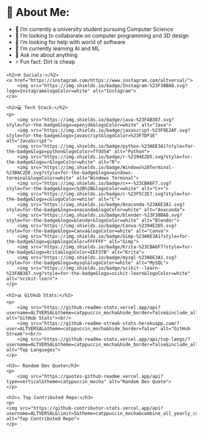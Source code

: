 <div>
<h1>💫 About Me:</h1>
    <ul>
        <li>🔭 I’m currently a university student pursuing Computer Science</li>
        <li>👯 I’m looking to collaborate on computer programming and 3D design</li>
        <li>🤝 I’m looking for help with world of software</li>
        <li>🌱 I’m currently learning AI and ML</li>
        <li>💬 Ask me about anything</li>
        <li>⚡ Fun fact: Dirt is cheap</li>
    </ul>

    <h2>🌐 Socials:</h2>
    <a href="https://instagram.com/https://www.instagram.com/altversal/">
        <img src="https://img.shields.io/badge/Instagram-%23F38BA8.svg?logo=Instagram&logoColor=white" alt="Instagram">
    </a>

    <h2>💻 Tech Stack:</h2>
    <p>
        <img src="https://img.shields.io/badge/java-%23FAB387.svg?style=for-the-badge&logo=openjdk&logoColor=white" alt="Java">
        <img src="https://img.shields.io/badge/javascript-%23F9E2AF.svg?style=for-the-badge&logo=javascript&logoColor=%23F7DF1E" alt="JavaScript">
        <img src="https://img.shields.io/badge/python-%23A6E3A1?style=for-the-badge&logo=python&logoColor=ffdd54" alt="Python">
        <img src="https://img.shields.io/badge/r-%2394E2D5.svg?style=for-the-badge&logo=r&logoColor=white" alt="R">
        <img src="https://img.shields.io/badge/Windows%20Terminal-%23BAC2DE.svg?style=for-the-badge&logo=windows-terminal&logoColor=white" alt="Windows Terminal">
        <img src="https://img.shields.io/badge/c++-%23CBA6F7.svg?style=for-the-badge&logo=c%2B%2B&logoColor=white" alt="C++">
        <img src="https://img.shields.io/badge/c-%23F5C2E7.svg?style=for-the-badge&logo=c&logoColor=white" alt="C">
        <img src="https://img.shields.io/badge/Anaconda-%23A6E3A1.svg?style=for-the-badge&logo=anaconda&logoColor=white" alt="Anaconda">
        <img src="https://img.shields.io/badge/blender-%23F38BA8.svg?style=for-the-badge&logo=blender&logoColor=white" alt="Blender">
        <img src="https://img.shields.io/badge/Canva-%2394E2D5.svg?style=for-the-badge&logo=Canva&logoColor=white" alt="Canva">
        <img src="https://img.shields.io/badge/Gimp-%23A6E3A1?style=for-the-badge&logo=gimp&logoColor=FFFFFF" alt="Gimp">
        <img src="https://img.shields.io/badge/Krita-%23CBA6F7?style=for-the-badge&logo=krita&logoColor=EEF37B" alt="Krita">
        <img src="https://img.shields.io/badge/mysql-%23A6E3A1.svg?style=for-the-badge&logo=mysql&logoColor=white" alt="MySQL">
        <img src="https://img.shields.io/badge/scikit--learn-%23FAB387.svg?style=for-the-badge&logo=scikit-learn&logoColor=white" alt="scikit-learn">
    </p>

    <h2>📊 GitHub Stats:</h2>
    <p>
        <img src="https://github-readme-stats.vercel.app/api?username=ALTVERSAL&theme=catppuccin_mocha&hide_border=false&include_all_commits=false&count_private=false" alt="GitHub Stats"><br/>
        <img src="https://github-readme-streak-stats.herokuapp.com/?user=ALTVERSAL&theme=catppuccin_mocha&hide_border=false" alt="GitHub Streak"><br/>
        <img src="https://github-readme-stats.vercel.app/api/top-langs/?username=ALTVERSAL&theme=catppuccin_mocha&hide_border=false&include_all_commits=false&count_private=false&layout=compact" alt="Top Languages">
    </p>

    <h3>✍️ Random Dev Quote</h3>
    <p>
        <img src="https://quotes-github-readme.vercel.app/api?type=vertical&theme=catppuccin_mocha" alt="Random Dev Quote">
    </p>

    <h3>🔝 Top Contributed Repo:</h3>
    <p>
    <img src="https://github-contributor-stats.vercel.app/api?username=ALTVERSAL&limit=5&theme=catppuccin_mocha&combine_all_yearly_contributions=true" alt="Top Contributed Repo">
    </p>

</div>
